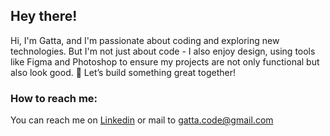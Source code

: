 ## Hey there!

Hi, I'm Gatta, and I'm passionate about coding and exploring new technologies. But I'm not just about code - I also enjoy design, using tools like Figma and Photoshop to ensure my projects are not only functional but also look good. 🚀 Let’s build something great together!

### How to reach me: 

You can reach me on [Linkedin](https://www.linkedin.com/in/gattaba) or mail to gatta.code@gmail.com
